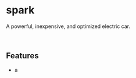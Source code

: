 <h1 id="spark">spark</h1>
<p>A powerful, inexpensive, and optimized electric car.</p>
<br>
<h2 id="features">Features</h2>
<ul>
<li>a</li>
</ul>
